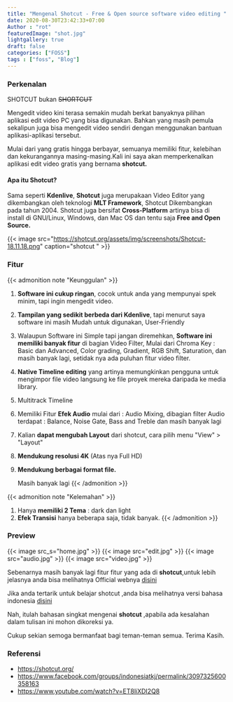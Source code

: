 ```yaml
---
title: "Mengenal Shotcut - Free & Open source software video editing "
date: 2020-08-30T23:42:33+07:00
Author : "rot"
featuredImage: "shot.jpg"
lightgallery: true
draft: false
categories: ["FOSS"]
tags : ["foss", "Blog"]
---
```


### Perkenalan 
 SHOTCUT bukan  ~~SHORTCUT~~
 <!--more-->
Mengedit video kini terasa semakin mudah berkat banyaknya pilihan aplikasi edit video PC yang bisa digunakan. Bahkan yang masih pemula sekalipun juga bisa mengedit video sendiri dengan menggunakan bantuan aplikasi-aplikasi tersebut.

Mulai dari yang gratis hingga berbayar, semuanya memiliki fitur, kelebihan dan kekurangannya masing-masing.Kali ini saya akan memperkenalkan aplikasi edit video gratis yang bernama **shotcut.**

#### Apa itu Shotcut?

Sama seperti **Kdenlive**, **Shotcut** juga merupakaan Video Editor yang dikembangkan oleh teknologi **MLT Framework**, Shotcut Dikembangkan pada tahun 2004. Shotcut juga bersifat **Cross-Platform** artinya bisa di install di GNU/Linux, Windows, dan Mac OS dan tentu saja **Free and Open Source.**

{{< image src="https://shotcut.org/assets/img/screenshots/Shotcut-18.11.18.png" caption="shotcut " >}}



### Fitur


{{< admonition note "Keunggulan" >}}
1. **Software ini cukup ringan**, cocok untuk anda yang mempunyai spek minim, tapi ingin mengedit video.
2. **Tampilan yang sedikit berbeda dari Kdenlive**, tapi menurut saya software ini masih Mudah untuk digunakan, User-Friendly
3. Walaupun Software ini Simple tapi jangan diremehkan, **Software ini memiliki banyak fitur** di bagian Video Filter, Mulai dari Chroma Key : Basic dan Advanced, Color grading, Gradient, RGB Shift, Saturation, dan masih banyak lagi, setidak nya ada puluhan fitur video filter.
4. **Native Timeline editing** yang artinya memungkinkan pengguna untuk mengimpor file video langsung ke file proyek mereka daripada ke media library.
5. Multitrack Timeline
6. Memiliki Fitur **Efek Audio** mulai dari : Audio Mixing, dibagian filter Audio terdapat : Balance, Noise Gate, Bass and Treble dan masih banyak lagi
7. Kalian **dapat mengubah Layout** dari shotcut, cara pilih menu "View" > "Layout"
8. **Mendukung resolusi 4K** (Atas nya Full HD)
9. **Mendukung berbagai format file.** 


    Masih banyak lagi
{{< /admonition >}}

{{< admonition note "Kelemahan" >}}
1. Hanya **memiliki 2 Tema** : dark dan light
2. **Efek Transisi** hanya beberapa saja, tidak banyak.
{{< /admonition >}}

### Preview

{{< image src_s="home.jpg" >}}
{{< image src="edit.jpg"  >}}
{{< image src="audio.jpg"  >}}
{{< image src="video.jpg"  >}}

Sebenarnya masih banyak lagi fitur fitur yang ada di **shotcut**,untuk lebih jelasnya anda bisa melihatnya Official webnya [disini](https://shotcut.org/) 

Jika anda tertarik untuk belajar shotcut ,anda bisa melihatnya  versi bahasa indonesia [disini](https://www.youtube.com/watch?v=ET8liXDI2Q8) 

Nah, itulah bahasan singkat mengenai **shotcut** ,apabila  ada kesalahan dalam tulisan ini mohon dikoreksi ya.

Cukup sekian semoga bermanfaat bagi teman-teman semua.
Terima Kasih. 


### Referensi
- https://shotcut.org/
- https://www.facebook.com/groups/indonesiatkj/permalink/3097325600358163
- https://www.youtube.com/watch?v=ET8liXDI2Q8



